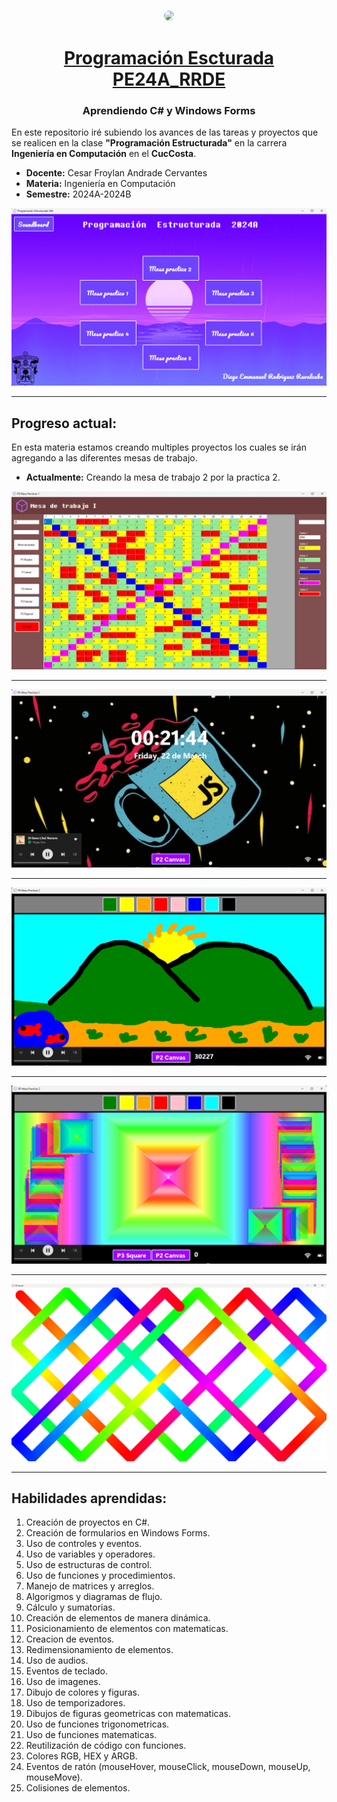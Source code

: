 <div align="center">

### <img src="https://github.com/MisterMikeDev.png" height="200px" style="border-radius: 9999px" />

# [Programación Escturada PE24A_RRDE](https://github.com/MisterMikeDev/PE24A_RRDE)

### Aprendiendo C# y Windows Forms

</div>

En este repositorio iré subiendo los avances de las tareas y proyectos que se realicen en la clase **"Programación Estructurada"** en la carrera **Ingeniería en Computación** en el **CucCosta**.

- **Docente:** Cesar Froylan Andrade Cervantes
- **Materia:** Ingeniería en Computación
- **Semestre:** 2024A-2024B

![Demo image](/public/DemoMain.png)

---

## Progreso actual:

En esta materia estamos creando multiples proyectos los cuales se irán agregando a las diferentes mesas de trabajo.

- **Actualmente:** Creando la mesa de trabajo 2 por la practica 2.

![Demo image](/public/DemoMesa1.png)

---

![Demo image](/public/DemoMesa2.png)

---

![Demo image](/public/DemoMesa2-Canvas.png)

---

![Demo image](/public/DemoMesa2-Squares.png)

---

![Demo image](/public/DemoMesaSecret.png)

---

## Habilidades aprendidas:

1. Creación de proyectos en C#.
2. Creación de formularios en Windows Forms.
3. Uso de controles y eventos.
4. Uso de variables y operadores.
5. Uso de estructuras de control.
6. Uso de funciones y procedimientos.
7. Manejo de matrices y arreglos.
8. Algorigmos y diagramas de flujo.
9. Cálculo y sumatorias.
10. Creación de elementos de manera dinámica.
11. Posicionamiento de elementos con matematicas.
12. Creacion de eventos.
13. Redimensionamiento de elementos.
14. Uso de audios.
15. Eventos de teclado.
16. Uso de imagenes.
17. Dibujo de colores y figuras.
18. Uso de temporizadores.
19. Dibujos de figuras geometricas con matematicas.
20. Uso de funciones trigonometricas.
21. Uso de funciones matematicas.
22. Reutilización de código con funciones.
23. Colores RGB, HEX y ARGB.
24. Eventos de ratón (mouseHover, mouseClick, mouseDown, mouseUp, mouseMove).
25. Colisiones de elementos.
